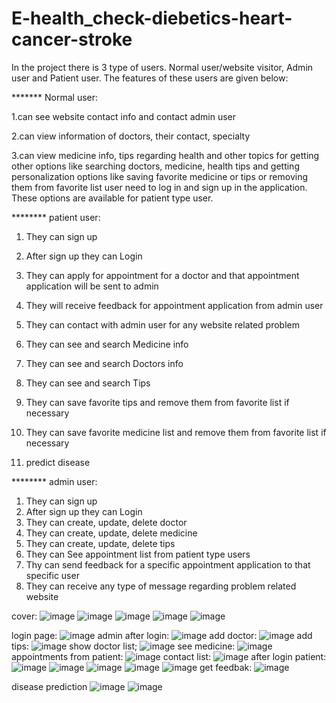# E-health_check-diebetics-heart-cancer-stroke
In the project there is 3 type of users. Normal user/website visitor, Admin user and Patient user. The features of these users are given below:

******* Normal user:

1.can see website contact info and contact admin user

2.can view information of doctors, their contact, specialty

3.can view medicine info, tips regarding health and other topics for getting other options like searching doctors, medicine, health tips and getting personalization options like saving favorite medicine or tips or removing them from favorite list user need to log in and sign up in the application. These options are available for patient type user.

******** patient user:

1. They can sign up

2. After sign up they can Login

3. They can apply for appointment for a doctor and that appointment application will be sent to admin
4. They will receive feedback for appointment application from admin user
5. They can contact with admin user for any website related problem
6. They can see and search Medicine info
7. They can see and search Doctors info
8. They can see and search Tips
9. They can save favorite tips and remove them from favorite list if necessary
10. They can save favorite medicine list and remove them from favorite list if necessary
11. predict disease

******** admin user:

1. They can sign up
2. After sign up they can Login
3. They can create, update, delete doctor
4. They can create, update, delete medicine
5. They can create, update, delete tips
6. They can See appointment list from patient type users
7. Thy can send feedback for a specific appointment application to that specific user
8. They can receive any type of message regarding problem related website

cover:
![image](https://user-images.githubusercontent.com/76656865/220667774-4273086c-0fca-4c91-9113-8fa662f55da4.png)
![image](https://user-images.githubusercontent.com/76656865/220667952-d2dcff7c-aa9c-4091-b702-11a83aa3e82d.png)
![image](https://user-images.githubusercontent.com/76656865/220668042-2057ff9d-4921-4fc6-adbf-a60f20110669.png)
![image](https://user-images.githubusercontent.com/76656865/220668157-40259dc4-2963-48c8-afb7-9556169f710c.png)
![image](https://user-images.githubusercontent.com/76656865/220668534-67d732c9-b871-4e92-825b-3c42fa513478.png)

login page:
![image](https://user-images.githubusercontent.com/76656865/220668860-414718f6-b291-4818-8a66-319362623c9d.png)
admin after login:
![image](https://user-images.githubusercontent.com/76656865/220669299-bfed00ff-f944-43d0-973b-73829b7e9c91.png)
add doctor:
![image](https://user-images.githubusercontent.com/76656865/220669455-988067b0-6a7c-485a-bff8-d6464915f217.png)
add tips:
![image](https://user-images.githubusercontent.com/76656865/220669548-16e1e5bb-13af-421c-b285-334719e8fc12.png)
show doctor list;
![image](https://user-images.githubusercontent.com/76656865/220669759-e94c053f-67d9-4c29-bda3-1feb8d5055ff.png)
see medicine:
![image](https://user-images.githubusercontent.com/76656865/220669895-d5dab735-eb51-40e3-8d52-7c672d4ccf01.png)
appointments from patient:
![image](https://user-images.githubusercontent.com/76656865/220670197-6bf5b867-18b4-4244-8d33-c5c9fef34b62.png)
contact list:
![image](https://user-images.githubusercontent.com/76656865/220670358-8e9e934a-1779-4aa6-8cdc-c974eaa0de2c.png)
after login patient:
![image](https://user-images.githubusercontent.com/76656865/220671455-a3482566-a984-463d-a1dc-ea3c64bd3a18.png)
![image](https://user-images.githubusercontent.com/76656865/220671981-b9a6241e-1a43-4435-885c-4d5014e489db.png)
![image](https://user-images.githubusercontent.com/76656865/220672061-ed92486c-291b-42e9-b3b3-73b9e7bcd33e.png)
![image](https://user-images.githubusercontent.com/76656865/220672164-7a702f73-ae41-4587-b791-cdb6504f6073.png)
![image](https://user-images.githubusercontent.com/76656865/220672314-bce66b47-4628-4e3e-b0c7-4c1bc3ab18ef.png)
get feedbak:
![image](https://user-images.githubusercontent.com/76656865/220674724-229f8b2a-1931-43a2-b73c-4796481919c8.png)

disease prediction
![image](https://user-images.githubusercontent.com/76656865/220672492-e2dc1a7d-7134-45e5-9cde-e71666ae77be.png)
![image](https://user-images.githubusercontent.com/76656865/220672690-1735576d-21f0-45a1-a255-ef969b17639f.png)



